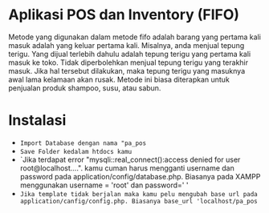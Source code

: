 # Aplikasi POS dan Inventory (FIFO)

Metode yang digunakan dalam metode fifo adalah barang yang pertama kali masuk adalah yang keluar pertama kali. Misalnya, anda menjual tepung terigu. Yang dijual terlebih dahulu adalah tepung terigu yang pertama kali masuk ke toko. Tidak diperbolehkan menjual tepung terigu yang terakhir masuk. Jika hal tersebut dilakukan, maka tepung terigu yang masuknya awal lama kelamaan akan rusak. Metode ini biasa diterapkan untuk penjualan produk shampoo, susu, atau sabun.

# Instalasi

- `Import Database dengan nama "pa_pos`
- `Save Folder kedalam htdocs kamu`
- `Jika terdapat error "mysqli::real_connect():access denied for user root@localhost....". kamu cuman harus mengganti username dan password pada application/config/database.php. Biasanya pada XAMPP menggunakan username = 'root' dan password=' '
- `Jika template tidak berjalan maka kamu pelu mengubah base url pada application/canfig/config.php. Biasanya base_url 'localhost/pa_pos`
